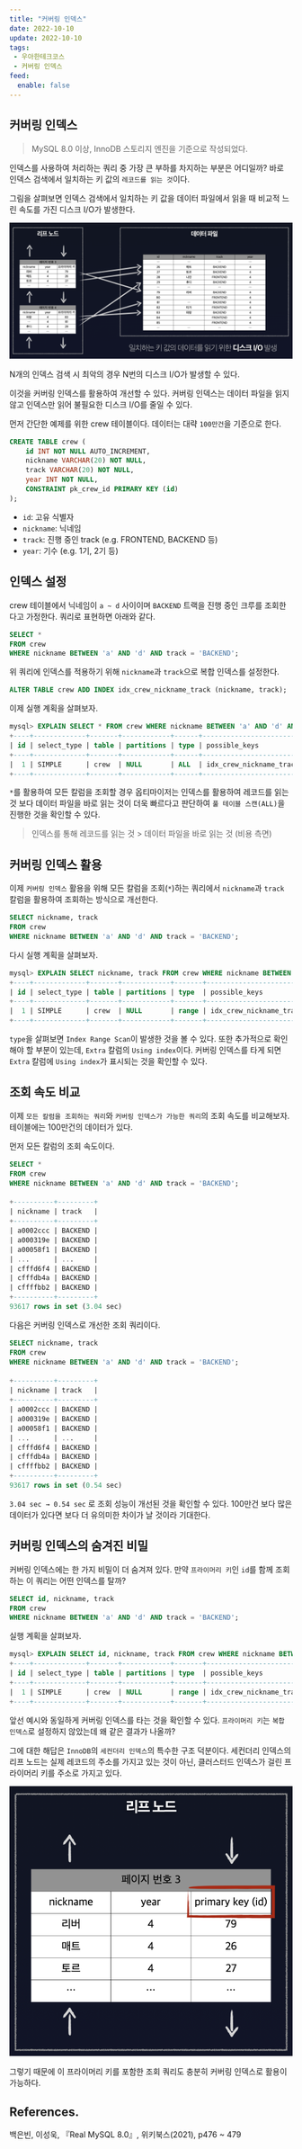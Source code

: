 ```yaml
---
title: "커버링 인덱스"
date: 2022-10-10
update: 2022-10-10
tags:
 - 우아한테크코스
 - 커버링 인덱스
feed:
  enable: false
---
```


## 커버링 인덱스

> MySQL 8.0 이상, InnoDB 스토리지 엔진을 기준으로 작성되었다.

인덱스를 사용하여 처리하는 쿼리 중 가장 큰 부하를 차지하는 부분은 어디일까? 바로 인덱스 검색에서 일치하는 키 값의 `레코드를 읽는 것`이다.

그림을 살펴보면 인덱스 검색에서 일치하는 키 값을 데이터 파일에서 읽을 때 비교적 느린 속도를 가진 디스크 I/O가 발생한다.

![](./image-1.png)

N개의 인덱스 검색 시 최악의 경우 N번의 디스크 I/O가 발생할 수 있다. 

이것을 커버링 인덱스를 활용하여 개선할 수 있다. 커버링 인덱스는 데이터 파일을 읽지 않고 인덱스만 읽어 불필요한 디스크 I/O를 줄일 수 있다.

먼저 간단한 예제를 위한 crew 테이블이다. 데이터는 대략 `100만건`을 기준으로 한다.

```sql
CREATE TABLE crew (
    id INT NOT NULL AUTO_INCREMENT,
    nickname VARCHAR(20) NOT NULL,
    track VARCHAR(20) NOT NULL,
    year INT NOT NULL,
    CONSTRAINT pk_crew_id PRIMARY KEY (id)  
);
```

- `id`: 고유 식별자
- `nickname`: 닉네임
- `track`: 진행 중인 track (e.g. FRONTEND, BACKEND 등)
- `year`: 기수 (e.g. 1기, 2기 등)

## 인덱스 설정

crew 테이블에서 닉네임이 `a ~ d` 사이이며 `BACKEND` 트랙을 진행 중인 크루를 조회한다고 가정한다. 쿼리로 표현하면 아래와 같다.

```sql
SELECT * 
FROM crew 
WHERE nickname BETWEEN 'a' AND 'd' AND track = 'BACKEND';   
```

위 쿼리에 인덱스를 적용하기 위해 `nickname`과 `track`으로 복합 인덱스를 설정한다.

```sql
ALTER TABLE crew ADD INDEX idx_crew_nickname_track (nickname, track);   
```

이제 실행 계획을 살펴보자.

```sql
mysql> EXPLAIN SELECT * FROM crew WHERE nickname BETWEEN 'a' AND 'd' AND track = 'BACKEND';
+----+-------------+-------+------------+------+-------------------------+------+---------+------+--------+----------+-------------+    
| id | select_type | table | partitions | type | possible_keys           | key  | key_len | ref  | rows   | filtered | Extra       |    
+----+-------------+-------+------------+------+-------------------------+------+---------+------+--------+----------+-------------+    
|  1 | SIMPLE      | crew  | NULL       | ALL  | idx_crew_nickname_track | NULL | NULL    | NULL | 997049 |     3.70 | Using where |    
+----+-------------+-------+------------+------+-------------------------+------+---------+------+--------+----------+-------------+    
```

`*`를 활용하여 모든 칼럼을 조회할 경우 옵티마이저는 인덱스를 활용하여 레코드를 읽는 것 보다 데이터 파일을 바로 읽는 것이 더욱 빠르다고 판단하여 `풀 테이블 스캔(ALL)`을 진행한 것을 확인할 수 있다.

> 인덱스를 통해 레코드를 읽는 것 > 데이터 파일을 바로 읽는 것 (비용 측면)
> 

## 커버링 인덱스 활용

이제 `커버링 인덱스` 활용을 위해 모든 칼럼을 조회(`*`)하는 쿼리에서 `nickname`과 `track` 칼럼을 활용하여 조회하는 방식으로 개선한다.

```sql
SELECT nickname, track 
FROM crew 
WHERE nickname BETWEEN 'a' AND 'd' AND track = 'BACKEND';   
```

다시 실행 계획을 살펴보자.

```sql
mysql> EXPLAIN SELECT nickname, track FROM crew WHERE nickname BETWEEN 'a' AND 'd' AND track = 'BACKEND';
+----+-------------+-------+------------+-------+-------------------------+-------------------------+---------+------+--------+----------+--------------------------+   
| id | select_type | table | partitions | type  | possible_keys           | key                     | key_len | ref  | rows   | filtered | Extra                    |   
+----+-------------+-------+------------+-------+-------------------------+-------------------------+---------+------+--------+----------+--------------------------+   
|  1 | SIMPLE      | crew  | NULL       | range | idx_crew_nickname_track | idx_crew_nickname_track | 164     | NULL | 368652 |    10.00 | Using where; Using index |   
+----+-------------+-------+------------+-------+-------------------------+-------------------------+---------+------+--------+----------+--------------------------+   
```

`type`을 살펴보면 `Index Range Scan`이 발생한 것을 볼 수 있다. 또한 추가적으로 확인해야 할 부분이 있는데, `Extra` 칼럼의 `Using index`이다. 커버링 인덱스를 타게 되면 `Extra` 칼럼에 `Using index`가 표시되는 것을 확인할 수 있다.

## 조회  속도 비교

이제 `모든 칼럼을 조회하는 쿼리`와 `커버링 인덱스가 가능한 쿼리`의 조회 속도를 비교해보자. 테이블에는 100만건의 데이터가 있다.

먼저 모든 칼럼의 조회 속도이다.

```sql
SELECT *
FROM crew 
WHERE nickname BETWEEN 'a' AND 'd' AND track = 'BACKEND';   

+----------+---------+
| nickname | track   |
+----------+---------+
| a0002ccc | BACKEND |
| a000319e | BACKEND |
| a00058f1 | BACKEND |
| ...      | ...     |
| cfffd6f4 | BACKEND |
| cfffdb4a | BACKEND |
| cffffbb2 | BACKEND |
+----------+---------+
93617 rows in set (3.04 sec)
```

다음은 커버링 인덱스로 개선한 조회 쿼리이다.

```sql
SELECT nickname, track 
FROM crew 
WHERE nickname BETWEEN 'a' AND 'd' AND track = 'BACKEND';   

+----------+---------+
| nickname | track   |
+----------+---------+
| a0002ccc | BACKEND |
| a000319e | BACKEND |
| a00058f1 | BACKEND |
| ...      | ...     |
| cfffd6f4 | BACKEND |
| cfffdb4a | BACKEND |
| cffffbb2 | BACKEND |
+----------+---------+  
93617 rows in set (0.54 sec)
```

`3.04 sec → 0.54 sec` 로 조회 성능이 개선된 것을 확인할 수 있다. 100만건 보다 많은 데이터가 있다면 보다 더 유의미한 차이가 날 것이라 기대한다.

## 커버링 인덱스의 숨겨진 비밀

커버링 인덱스에는 한 가지 비밀이 더 숨겨져 있다. 만약 `프라이머리 키`인 `id`를 함께 조회하는 이 쿼리는 어떤 인덱스를 탈까?

```sql
SELECT id, nickname, track 
FROM crew 
WHERE nickname BETWEEN 'a' AND 'd' AND track = 'BACKEND';   
```

실행 계획을 살펴보자.

```sql
mysql> EXPLAIN SELECT id, nickname, track FROM crew WHERE nickname BETWEEN 'a' AND 'd' AND track = 'BACKEND';
+----+-------------+-------+------------+-------+-------------------------+-------------------------+---------+------+--------+----------+--------------------------+   
| id | select_type | table | partitions | type  | possible_keys           | key                     | key_len | ref  | rows   | filtered | Extra                    |   
+----+-------------+-------+------------+-------+-------------------------+-------------------------+---------+------+--------+----------+--------------------------+   
|  1 | SIMPLE      | crew  | NULL       | range | idx_crew_nickname_track | idx_crew_nickname_track | 164     | NULL | 368652 |    10.00 | Using where; Using index |   
+----+-------------+-------+------------+-------+-------------------------+-------------------------+---------+------+--------+----------+--------------------------+   
```

앞선 예시와 동일하게 커버링 인덱스를 타는 것을 확인할 수 있다. `프라이머리 키`는 `복합 인덱스`로 설정하지 않았는데 왜 같은 결과가 나올까?

그에 대한 해답은 `InnoDB`의 `세컨더리 인덱스`의 특수한 구조 덕분이다. 세컨더리 인덱스의 리프 노드는 실제 레코드의 주소를 가지고 있는 것이 아닌, 클러스터드 인덱스가 걸린 프라이머리 키를 주소로 가지고 있다.

![](./image-2.png)

그렇기 때문에 이 프라이머리 키를 포함한 조회 쿼리도 충분히 커버링 인덱스로 활용이 가능하다.

## References.

백은빈, 이성욱, 『Real MySQL 8.0』, 위키북스(2021), p476 ~ 479
